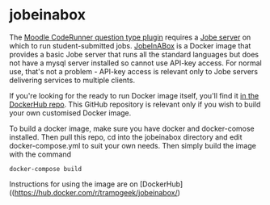 # jobeinabox

The [Moodle CodeRunner question type plugin](https://moodle.org/plugins/qtype_coderunner) requires a [Jobe server](https://github.com/trampgeek) on which to run student-submitted jobs. [JobeInABox](https://hub.docker.com/r/trampgeek/jobeinabox/) is a Docker image that provides a basic Jobe server that runs all the standard languages but does not have a mysql server installed so cannot use API-key access. For normal use, that's not a problem - API-key access is relevant only to Jobe servers delivering services to multiple clients.

If you're looking for the ready to run Docker image itself, you'll find it [in the DockerHub repo](https://hub.docker.com/r/trampgeek/jobeinabox/). This GitHub repository is relevant only if you wish to build your own
customised Docker image.

To build a docker image, make sure you have docker and docker-comose installed. Then pull this repo, cd into the jobeinabox directory and edit docker-compose.yml to suit your own needs. Then simply build the image with the command

    docker-compose build
    
Instructions for using the image are on [DockerHub]((https://hub.docker.com/r/trampgeek/jobeinabox/)

